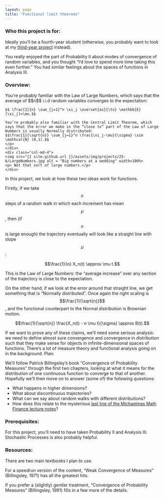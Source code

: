 ```yaml
---
layout: page
title: "Functional limit theorems"
---
```


### Who this project is for:

Ideally you’ll be a fourth-year student (otherwise, you probably want to look at my [third-year project](/teaching/final-year-projects/assessment-and-feedback) instead).

You really enjoyed the part of Probability II about modes of convergence of random variables, and you thought “I’d love to spend more time taking this even further.” You had similar feelings about the spaces of functions in Analysis III.

### Overview:

<div class="row g-5 mb-5">
    <div class="col-md-8">
    <p> You’re probably familiar with the Law of Large Numbers, which says that the average of $$n$$ i.i.d random variables converges to the expectation:
    
    $$ \frac{1}{n} \sum_{j=1}^n \xi_j \overset{as}{\to} \mathbb{E}[\xi_j]=\mu.$$

    You’re probably also familiar with the Central Limit Theorem, which says that the error we make in the “close to” part of the Law of Large Numbers is usually Normally distributed:
    $$\frac{1}{\sqrt{n}} \sum_{j=1}^n \frac{\xi_j-\mu}{\sigma} \sim \mathcal{N} (0,1).$$
    </p>
    </div>
    <div class="col-md-4">
    <img src="{{ site.github.url }}/assets/img/projects/25-6/LargeNumbers.jpg alt = "Big numbers at a wedding" width=100%>
    <p> Not that sort of large numbers.</p> 
    </div>
</div>

In this project, we look at how these two ideas work for functions.

Firstly, if we take $$n$$ steps of a random walk in which each increment has mean $$\mu$$, then (if $$n$$ is large enough) the trajectory eventually will look like a straight line with slope $$\mu$$:

$$\frac{1}{n} X_n(t) \approx \mu t.$$

This is the Law of Large Numbers: the “average increase” over any section of the trajectory is close to the expectation.

On the other hand, if we look at the error around that straight line, we get something that is “Normally distributed”. Once again the right scaling is $$\frac{1}{\sqrt{n}}$$, and the functional counterpart to the Normal distribution is Brownian motion.

$$\frac{1}{\sqrt{n}} \frac{X_n(t) - n \mu t}{\sigma} \approx B(t).$$

If we want to prove any of these claims, we’ll need some serious analysis: we need to define almost sure convergence and convergence in distribution such that they make sense for objects in infinite-dimensional spaces of functions. There’s a lot of measure theory and functional analysis going on in the background.
Plan:

We’ll follow Patrick Billingsley’s book “Convergence of Probability Measures” through the first two chapters, looking at what it means for the distribution of one continuous function to converge to that of another. Hopefully we’ll then move on to answer (some of) the following questions:

- What happens in higher dimensions? 
- What about discontinuous trajectories? 
- What can we say about random walks with different distributions?
- How does this relate to the mysterious [last line of the Michaelmas Math Finance lecture notes](https://maths.dur.ac.uk/users/clare.wallace/MF/Chapter6.html)? 


### Prerequisites:

For this project, you’ll need to have taken Probability II and Analysis III. Stochastic Processes is also probably helpful.

### Resources:

There are two main textbooks I plan to use.

For a speedrun version of the content, “Weak Convergence of Measures” (Billingsley, 1971) has all the greatest hits.

If you prefer a (slightly) gentler treatment, “Convergence of Probability Measures” (Billingsley, 1991) fills in a few more of the details.
